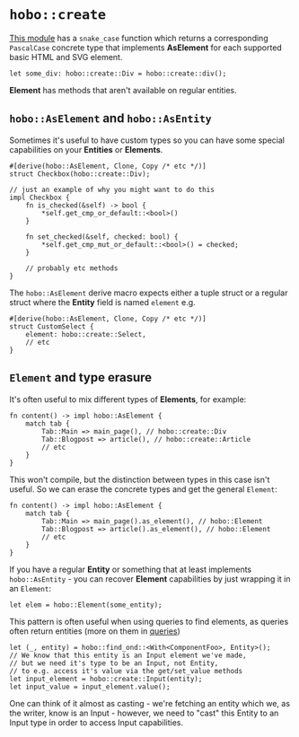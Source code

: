 # `hobo::create`

[This module](https://docs.rs/hobo/latest/hobo/create/index.html) has a `snake_case` function which returns a corresponding `PascalCase` concrete type that implements **AsElement** for each supported basic HTML and SVG element.

```rust,noplaypen
let some_div: hobo::create::Div = hobo::create::div();
```

**Element** has methods that aren't available on regular entities.

## `hobo::AsElement` and `hobo::AsEntity`

Sometimes it's useful to have custom types so you can have some special capabilities on your **Entities** or **Elements**.

```rust,noplaypen
#[derive(hobo::AsElement, Clone, Copy /* etc */)]
struct Checkbox(hobo::create::Div);

// just an example of why you might want to do this
impl Checkbox {
	fn is_checked(&self) -> bool {
		*self.get_cmp_or_default::<bool>()
	}

	fn set_checked(&self, checked: bool) {
		*self.get_cmp_mut_or_default::<bool>() = checked;
	}

	// probably etc methods
}
```

The `hobo::AsElement` derive macro expects either a tuple struct or a regular struct where the **Entity** field is named `element` e.g.

```rust,noplaypen
#[derive(hobo::AsElement, Clone, Copy /* etc */)]
struct CustomSelect {
	element: hobo::create::Select,
	// etc
}
```

## `Element` and type erasure

It's often useful to mix different types of **Elements**, for example:

```rust,noplaypen
fn content() -> impl hobo::AsElement {
	match tab {
		Tab::Main => main_page(), // hobo::create::Div
		Tab::Blogpost => article(), // hobo::create::Article
		// etc
	}
}
```

This won't compile, but the distinction between types in this case isn't useful. So we can erase the concrete types and get the general `Element`:

```rust,noplaypen
fn content() -> impl hobo::AsElement {
	match tab {
		Tab::Main => main_page().as_element(), // hobo::Element
		Tab::Blogpost => article().as_element(), // hobo::Element
		// etc
	}
}
```

If you have a regular **Entity** or something that at least implements `hobo::AsEntity` - you can recover **Element** capabilities by just wrapping it in an `Element`:

```rust,noplaypen
let elem = hobo::Element(some_entity);
```

This pattern is often useful when using queries to find elements, as queries often return entities (more on them in [queries](../state/queries.md))

```rust,noplaypen
let (_, entity) = hobo::find_ond::<With<ComponentFoo>, Entity>();
// We know that this entity is an Input element we've made,
// but we need it's type to be an Input, not Entity,
// to e.g. access it's value via the get/set_value methods
let input_element = hobo::create::Input(entity);
let input_value = input_element.value();
```

One can think of it almost as casting - we're fetching an entity which we, as the writer, know is an Input - however, we need to "cast" this Entity to an Input type in order to access Input capabilities.
